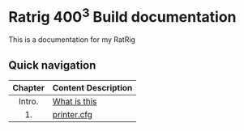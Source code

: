 # Ratrig 400<sup>3</sup> Build documentation
This is a documentation for my RatRig 


## Quick navigation
Chapter|Content Description
:---: |-------------------
Intro.|[What is this](/Purpose.md)
1.|[printer.cfg](/printer.cfg)
